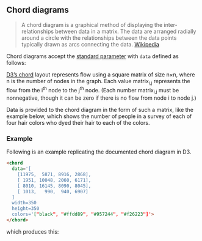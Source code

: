 ## Chord diagrams

> A chord diagram is a graphical method of displaying the
> inter-relationships between data in a matrix. The data are arranged
> radially around a circle with the relationships between the data
> points typically drawn as arcs connecting the data.
> [Wikipedia](https://en.wikipedia.org/wiki/Chord_diagram_(information_visualization))

<Parameters>

Chord diagrams accept the [standard parameter](/charts/#standard-parameters)
with `data` defined as follows:

  <Parameter name='data' type='Matrix'>
<div>

[D3’s chord](https://d3js.org/d3-chord) layout represents flow using a square matrix of size n×n,
where n is the number of nodes in the graph. Each value
matrix<sub>i,j</sub> represents the flow from the i<sup>th</sup> node to the j<sup>th</sup>
node. (Each number matrix<sub>i,j</sub> must be nonnegative, though it can
be zero if there is no flow from node i to node
j.)

Data is provided to the chord diagram in the form of such a matrix,
like the example below, which shows the number of people in a survey of
each of four hair colors who dyed their hair to each of the colors.

</div>
</Parameter>
</Parameters>

### Example

Following is an example replicating the documented chord diagram in
D3.

```html
<chord
  data='[
    [11975,  5871, 8916, 2868],
    [ 1951, 10048, 2060, 6171],
    [ 8010, 16145, 8090, 8045],
    [ 1013,   990,  940, 6907]
  ]
  width=350
  height=350
  colors='["black", "#ffdd89", "#957244", "#f26223"]'>
</chord>
```

which produces this:

<span  class="chart-container" id="chord_0"></span>

<script>
 setTimeout(() => {
  Promise.resolve().then(() => 
  Doodl.chord(
    '#chord_0',
    [
      [11975,  5871, 8916, 2868],
      [ 1951, 10048, 2060, 6171],
      [ 8010, 16145, 8090, 8045],
      [ 1013,   990,  940, 6907]
    ], {
      'width': 350,
      'height': 350
    },{},["black", "#ffdd89", "#957244", "#f26223"]
  ));
}, 1000);
</script>
